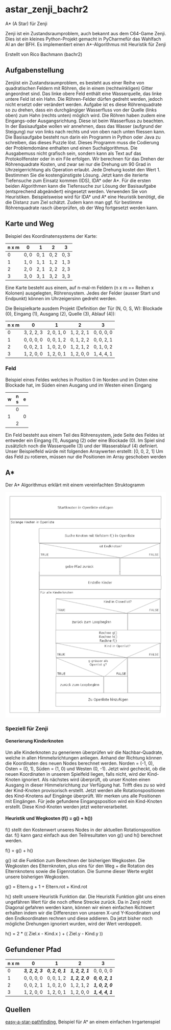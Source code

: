 # astar_zenji_bachr2
A* (A Star) für Zenji

Zenji ist ein Zustandsraumproblem, auch bekannt aus dem C64-Game Zenji. Dies ist ein kleines Python-Projekt gemacht in PyCharmefür das Wahlfach AI an der BFH. Es implementiert einen A*-Algorithmus mit Heuristik für Zenji

Erstellt von Rico Bachmann (bachr2)

## Aufgabenstellung

Zenjiist ein Zustandsraumproblem, es besteht aus einer Reihe von quadratischen Feldern mit Röhren, die in einem (rechtwinkligen) Gitter angeordnet sind. Das linke obere Feld enthält eine Wasserquelle, das linke untere Feld ist ein Hahn. Die Röhren-Felder dürfen gedreht werden, jedoch nicht ersetzt oder verändert werden. Aufgabe ist es diese Röhrenquadrate so zu drehen, dass ein durchgängiger Wasserfluss von der Quelle (links oben) zum Hahn (rechts unten) möglich wird. Die Röhren haben zudem eine Eingangs-oder Ausgangsrichtung. Diese ist beim Wasserfluss zu beachten. In der Basisaufgabe wollen wir annehmen, dass das Wasser (aufgrund der Steigung) nur von links nach rechts und von oben nach unten fliessen kann. Die Basisaufgabe besteht nun darin ein Programm in Python oder Java zu schreiben, das dieses Puzzle löst. Dieses Programm muss die Codierung der Problemdomäne enthalten und einen Suchalgorithmus. Die Ausgabemuss nicht grafisch sein, sondern kann als Text auf das Protokollfenster oder in ein File erfolgen. Wir berechnen für das Drehen der Röhrenquadrate Kosten, und zwar sei nur die Drehung um 90 Grad in Uhrzeigerrichtung als Operation erlaubt. Jede Drehung kostet den Wert 1. Bestimmen Sie die kostengünstigste Lösung. Jetzt kann die iterierte Tiefensuche zum Einsatz kommen (IDS), IDA* oder A*. Für die ersten beiden Algorithmen kann die Tiefensuche zur Lösung der Basisaufgabe (entsprechend abgeändert) eingesetzt werden. Verwenden Sie von Heuristiken. Beispielsweise wird für IDA* und A* eine Heuristik benötigt, die die Distanz zum Ziel schätzt. Zudem kann man ggf. für bestimme Röhrenquadrate rasch überprüfen, ob der Weg fortgesetzt werden kann.

## Karte und Weg

Beispiel des Koordinatensystems der Karte:

| n x m  | 0 | 1  | 2 | 3 |
| --- | --- | --- | --- | --- |
| 0  | 0, 0  | 0, 1  | 0, 2  | 0, 3  |
| 1  | 1, 0  | 1, 1  | 1, 2  | 1, 3  |
| 2  | 2, 0  | 2, 1  | 2, 2  | 2, 3  |
| 3  | 3, 0  | 3, 1  | 3, 2  | 3, 3  |

Eine Karte besteht aus einem, auf n-mal-m Feldern (n x m == Reihen x Kolonen) ausgelegten, Röhrensystem. Jedes der Felder (ausser Start und Endpunkt) können im Uhrzeigersinn gedreht werden.

Die Beispielkarte ausdem Projekt (Definition der Tür (N, O, S, W): Blockade (0), Eingang (1), Ausgang (2), Quelle (3), Ablauf (4)):

| n x m  | 0 | 1  | 2 | 3 |
| --- | --- | --- | --- | --- |
| 0  | 3, 2, 2, 3 | 2, 0, 1, 0 | 1, 2, 2, 1 | 0, 0, 0, 0 |
| 1  | 0, 0, 0, 0 | 0, 0, 1, 2 | 0, 1, 2, 2 | 0, 0, 2, 1 |
| 2  | 0, 0, 2, 1 | 1, 0, 2, 0 | 1, 2, 1, 2 | 0, 1, 0, 2 |
| 3  | 1, 2, 0, 0 | 1, 2, 0, 1 | 1, 2, 0, 0 | 1, 4, 4, 1 |

### Feld

Beispiel eines Feldes welches in Position 0 im Norden und im Osten eine Blockade hat, im Süden einen Ausgang und im Westen einen Eingang

| w | n<br>s | e |
| --- | --- | --- |
|     |  0  |     |
|  1  |     |  0  |
|     |  2  |     |

Ein Feld besteht aus einem Teil des Röhrensystem, jede Seite des Feldes ist entweder ein Eingang (1), Ausgang (2) oder eine Blockade (0). Im Spiel sind zusätzlich noch die Wasserquelle (3) und der Wasserablauf (4) definiert. Unser Beispielfeld würde mit folgenden Arraywerten erstellt: [0, 0, 2, 1] Um das Feld zu rotieren, müssen nur die Positionen im Array geschoben werden

## A*

Der A* Algorithmus erklärt mit einem vereinfachten Struktogramm

![struktogram_a_star](doc/grob.png)

### Speziell für Zenji

#### Generierung Kinderknoten

Um alle Kinderknoten zu generieren überprüfen wir die Nachbar-Quadrate, welche in allen Himmelsrichtungen anliegen. Anhand der Richtung können die Koordinaten des neuen Nodes berechnet werden. Norden = (-1, 0), Osten = (0, 1), Süden = (1, 0) und Westen (0, -1). Jetzt wird gecheckt, ob die neuen Koordinaten in unserem Spielfeld liegen, falls nicht, wird der Kind-Knoten ignoriert. Als nächstes wird überprüft, ob unser Knoten einen Ausgang in dieser Himmelsrichtung zur Verfügung hat. Trifft dies zu so wird der Kind-Knoten provisorisch erstellt. Jetzt werden alle Rotationspositionen des Kind-Knotens auf Eingänge überprüft. Wir merken uns alle Positionen mit Eingängen. Für jede gefundene Eingangsposition wird ein Kind-Knoten erstellt. Diese Kind-Knoten werden jetzt weiterverarbeitet.

#### Heuristik und Wegkosten (f() = g() + h())

f() stellt den Kostenwert unseres Nodes in der aktuellen Rotationsposition dar. f() kann ganz einfach aus den Teilresultaten von g() und h() berechnet werden.

f() = g() + h()

g() ist die Funktion zum Berechnen der bisherigen Wegkosten. Die Wegkosten des Elternknoten, plus eins für den Weg + die Rotation des Elternknotens sowie die Eigenrotation. Die Summe dieser Werte ergibt unsere bisherigen Wegkosten.

g() = Eltern.g + 1 + Eltern.rot + Kind.rot 

h() stellt unsere Heuristik Funktion dar. Die Heuristik Funktion gibt uns einen ungefähren Wert für die noch offene Strecke zurück. Da in Zenji nicht Diagonal gefahren werden kann, können wir einen einfachen Richtwert erhalten indem wir die Differenzen von unseren X-und Y-Koordinaten und den Endkoordinaten rechnen und diese addieren. Da jetzt bisher noch mögliche Drehungen ignoriert wurden, wird der Wert verdoppelt.

h() = 2 * (( Ziel.x - Kind.x ) + ( Ziel.y - Kind.y ))

## Gefundener Pfad

| n x m  | 0 | 1  | 2 | 3 |
| --- | --- | --- | --- | --- |
| 0  | _**3, 2, 2, 3**_ | _**0, 2, 0, 1**_ | _**1, 2, 2, 1**_ | 0, 0, 0, 0 |
| 1  | 0, 0, 0, 0 | 0, 0, 1, 2 | _**1, 2, 2, 0**_ | _**0, 0, 2, 1**_ |
| 2  | 0, 0, 2, 1 | 1, 0, 2, 0 | 1, 2, 1, 2 | _**1, 0, 2, 0**_ |
| 3  | 1, 2, 0, 0 | 1, 2, 0, 1 | 1, 2, 0, 0 | _**1, 4, 4, 1**_ |

## Quellen

[easy-a-star-pathfinding](https://medium.com/@nicholas.w.swift/easy-a-star-pathfinding-7e6689c7f7b2), Beispiel für A* an
einem einfachen Irrgartenspiel
